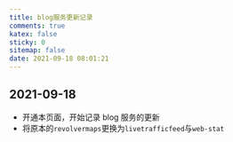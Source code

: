 ```yaml
---
title: blog服务更新记录
comments: true
katex: false
sticky: 0
sitemap: false
date: 2021-09-18 08:01:21
---
```


## 2021-09-18

- 开通本页面，开始记录 blog 服务的更新
- 将原本的`revolvermaps`更换为`livetrafficfeed`与`web-stat`
